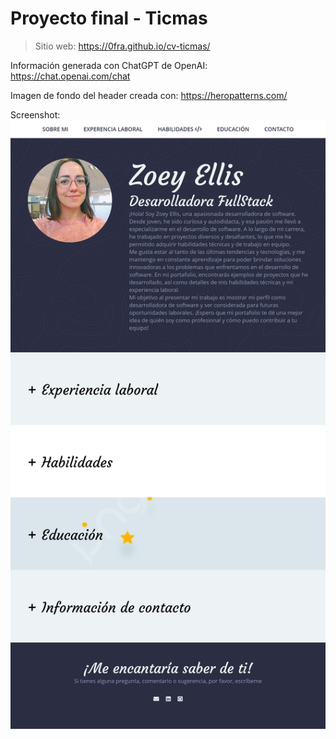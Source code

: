 
# Proyecto final - Ticmas
> Sitio web:  https://0fra.github.io/cv-ticmas/



Información generada con ChatGPT de OpenAI: https://chat.openai.com/chat

Imagen de fondo del header creada con: https://heropatterns.com/

Screenshot: 
![Captura del sitio](https://github.com/0FRA/cv-ticmas/blob/main/0fra.github.io_cv-ticmas_(Surface%20Pro%207).png?raw=true "Captura")
